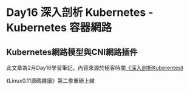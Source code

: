 # Day16 深入剖析 Kubernetes - Kubernetes 容器網路

## Kubernetes網路模型與CNI網路插件




此文章為2月Day16學習筆記，內容來源於極客時間[《深入剖析Kuberentes》](https://time.geekbang.org/column/article/67351)

《Linux0.11源碼趣讀》第二季重磅上線